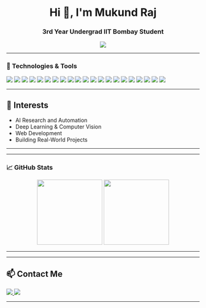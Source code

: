 <h1 align="center">Hi 👋, I'm Mukund Raj</h1>
<h3 align="center">3rd Year Undergrad IIT Bombay Student</h3>

<p align="center">
  <img src="https://readme-typing-svg.herokuapp.com?center=true&vCenter=true&lines=🚀+Exploring+AI+%26+Machine+Learning;👨‍💻+Web+Dev+with+React+%26+Node.js;🧠+Deep+Learning+%7C+NLP+%7C+Computer+Vision;📚+Student+at+IIT+Bombay;💡+Open+Source+Contributor" />
</p>

---

### 🔧 Technologies & Tools
<p>
  <img src="https://img.shields.io/badge/C-00599C?style=flat&logo=c&logoColor=white"/>
  <img src="https://img.shields.io/badge/C%2B%2B-00599C?style=flat&logo=c%2B%2B&logoColor=white"/>
  <img src="https://img.shields.io/badge/Python-3776AB?style=flat&logo=python&logoColor=white"/>
  <img src="https://img.shields.io/badge/NumPy-013243?style=flat&logo=numpy&logoColor=white"/>
  <img src="https://img.shields.io/badge/Pandas-150458?style=flat&logo=pandas&logoColor=white"/>
  <img src="https://img.shields.io/badge/Keras-D00000?style=flat&logo=keras&logoColor=white"/>
  <img src="https://img.shields.io/badge/TensorFlow-FF6F00?style=flat&logo=tensorflow&logoColor=white"/>
  <img src="https://img.shields.io/badge/PyTorch-EE4C2C?style=flat&logo=pytorch&logoColor=white"/>
  <img src="https://img.shields.io/badge/OpenCV-5C3EE8?style=flat&logo=opencv&logoColor=white"/>
  <img src="https://img.shields.io/badge/Scikit--Learn-F7931E?style=flat&logo=scikit-learn&logoColor=white"/>
  <img src="https://img.shields.io/badge/Matplotlib-11557C?style=flat&logo=matplotlib&logoColor=white"/>
  <img src="https://img.shields.io/badge/NLP-FF6600?style=flat&logo=apache%20kafka&logoColor=white"/>
  <img src="https://img.shields.io/badge/HTML5-E34F26?style=flat&logo=html5&logoColor=white"/>
  <img src="https://img.shields.io/badge/CSS3-1572B6?style=flat&logo=css3&logoColor=white"/>
  <img src="https://img.shields.io/badge/JavaScript-F7DF1E?style=flat&logo=javascript&logoColor=black"/>
  <img src="https://img.shields.io/badge/React-20232A?style=flat&logo=react&logoColor=61DAFB"/>
  <img src="https://img.shields.io/badge/Node.js-339933?style=flat&logo=node.js&logoColor=white"/>
  <img src="https://img.shields.io/badge/Tailwind_CSS-38B2AC?style=flat&logo=tailwind-css&logoColor=white"/>
  <img src="https://img.shields.io/badge/VS%20Code-007ACC?style=flat&logo=visual-studio-code&logoColor=white"/>
  <img src="https://img.shields.io/badge/Jupyter-F37626?style=flat&logo=jupyter&logoColor=white"/>
  <img src="https://img.shields.io/badge/Git-000000?style=flat&logo=git&logoColor=white"/>
</p>

---

## 🧠 Interests
- AI Research and Automation
- Deep Learning & Computer Vision
- Web Development
- Building Real-World Projects


---
---

### 📈 GitHub Stats
<p align="center">
  <img src="https://github-readme-stats.vercel.app/api?username=mukundraj&show_icons=true&theme=tokyonight" height="170" />
  <img src="https://github-readme-stats.vercel.app/api/top-langs/?username=mukundraj&layout=compact&theme=tokyonight" height="170" />
</p>

---




---

## 📫 Contact Me

<p>
  <a href="https://linkedin.com/in/mukundrajiitb" target="_blank">
    <img src="https://img.shields.io/badge/LinkedIn-blue?style=flat&logo=linkedin" />
  </a>
  <a href="mailto:mukundraj01234@gmail.com">
    <img src="https://img.shields.io/badge/Email-D14836?style=flat&logo=gmail&logoColor=white" />
  </a>
</p>

---


<!--
**mukundraj33/mukundraj33** is a ✨ _special_ ✨ repository because its `README.md` (this file) appears on your GitHub profile.

Here are some ideas to get you started:

- 🔭 I’m currently working on ...
- 🌱 I’m currently learning ...
- 👯 I’m looking to collaborate on ...
- 🤔 I’m looking for help with ...
- 💬 Ask me about ...
- 📫 How to reach me: ...
- 😄 Pronouns: ...
- ⚡ Fun fact: ...
-->
